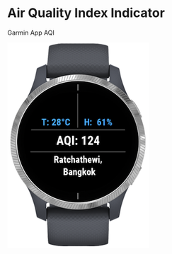 # Air Quality Index Indicator
Garmin App AQI

<div>
<img src="https://raw.githubusercontent.com/franciscobarrios/AirQualityIndexIndicator/main/images/aqi.png" />
</div>
